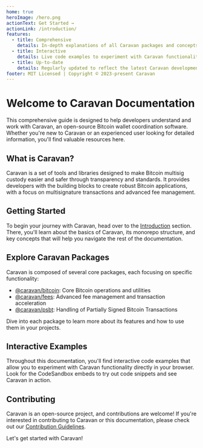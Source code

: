 ```yaml
---
home: true
heroImage: /hero.png
actionText: Get Started →
actionLink: /introduction/
features:
  - title: Comprehensive
    details: In-depth explanations of all Caravan packages and concepts
  - title: Interactive
    details: Live code examples to experiment with Caravan functionality
  - title: Up-to-date
    details: Regularly updated to reflect the latest Caravan developments
footer: MIT Licensed | Copyright © 2023-present Caravan
---
```


# Welcome to Caravan Documentation

This comprehensive guide is designed to help developers understand and work with Caravan, an open-source Bitcoin wallet coordination software. Whether you're new to Caravan or an experienced user looking for detailed information, you'll find valuable resources here.

## What is Caravan?

Caravan is a set of tools and libraries designed to make Bitcoin multisig custody easier and safer through transparency and standards. It provides developers with the building blocks to create robust Bitcoin applications, with a focus on multisignature transactions and advanced fee management.

## Getting Started

To begin your journey with Caravan, head over to the [Introduction](/introduction/) section. There, you'll learn about the basics of Caravan, its monorepo structure, and key concepts that will help you navigate the rest of the documentation.

## Explore Caravan Packages

Caravan is composed of several core packages, each focusing on specific functionality:

- [@caravan/bitcoin](/packages/bitcoin/): Core Bitcoin operations and utilities
- [@caravan/fees](/packages/fees/): Advanced fee management and transaction acceleration
- [@caravan/psbt](/packages/psbt/): Handling of Partially Signed Bitcoin Transactions

Dive into each package to learn more about its features and how to use them in your projects.

## Interactive Examples

Throughout this documentation, you'll find interactive code examples that allow you to experiment with Caravan functionality directly in your browser. Look for the CodeSandbox embeds to try out code snippets and see Caravan in action.

## Contributing

Caravan is an open-source project, and contributions are welcome! If you're interested in contributing to Caravan or this documentation, please check out our [Contribution Guidelines](https://github.com/caravan-bitcoin/caravan/blob/master/CONTRIBUTING.md).

Let's get started with Caravan!
